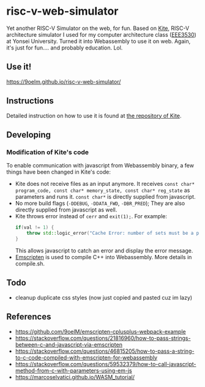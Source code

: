 # risc-v-web-simulator

Yet another RISC-V Simulator on the web, for fun. Based on [Kite](https://github.com/yonsei-icsl/kite), RISC-V architecture simulator I used for my computer architecture class ([EEE3530](https://icsl.yonsei.ac.kr/eee3530/)) at Yonsei University. Turned it into Webassembly to use it on web. Again, it's just for fun.... and probably education. Lol.

## Use it!

https://9oelm.github.io/risc-v-web-simulator/

## Instructions

Detailed instruction on how to use it is found at [the repository of Kite](https://github.com/yonsei-icsl/kite).

## Developing

### Modification of Kite's code
To enable communication with javascript from Webassembly binary, a few things have been changed in Kite's code:

- Kite does not receive files as an input anymore. It receives `const char* program_code, const char* memory_state, const char* reg_state` as parameters and runs it. `const char*` is directly supplied from javascript.
- No more build flags (`-DDEBUG`, `-DDATA_FWD`, `-DBR_PRED`); They are also directly supplied from javascript as well.
- Kite throws error instead of `cerr` and `exit(1);`. For example: 
    ```cpp
    if(val != 1) {
        throw std::logic_error("Cache Error: number of sets must be a power of two");
    }
    ```
  This allows javascript to catch an error and display the error message.
- [Emscripten](https://github.com/emscripten-core/emscripten) is used to compile C++ into Webassembly. More details in compile.sh.

## Todo
- cleanup duplicate css styles (now just copied and pasted cuz im lazy)

## References
- https://github.com/9oelM/emscripten-cplusplus-webpack-example
- https://stackoverflow.com/questions/21816960/how-to-pass-strings-between-c-and-javascript-via-emscripten
- https://stackoverflow.com/questions/46815205/how-to-pass-a-string-to-c-code-compiled-with-emscripten-for-webassembly
- https://stackoverflow.com/questions/59532379/how-to-call-javascript-method-from-c-with-parameters-using-em-js
- https://marcoselvatici.github.io/WASM_tutorial/